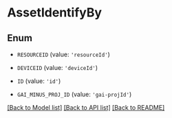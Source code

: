 # AssetIdentifyBy


## Enum

* `RESOURCEID` (value: `'resourceId'`)

* `DEVICEID` (value: `'deviceId'`)

* `ID` (value: `'id'`)

* `GAI_MINUS_PROJ_ID` (value: `'gai-projId'`)

[[Back to Model list]](../README.md#documentation-for-models) [[Back to API list]](../README.md#documentation-for-api-endpoints) [[Back to README]](../README.md)


